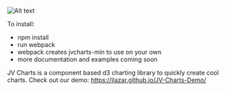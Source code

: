 ![Alt text](lib/jvLogo.png?raw=true "Title")

To install:
- npm install
- run webpack
- webpack creates jvcharts-min to use on your own
- more documentation and examples coming soon

JV Charts is a component based d3 charting library to quickly create cool charts. Check out our demo: https://jlazar.github.io/JV-Charts-Demo/